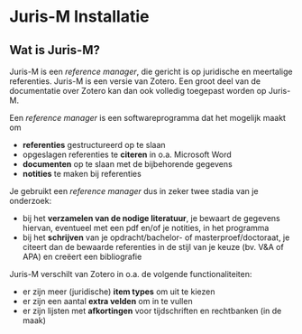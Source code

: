 # Juris-M Installatie
## Wat is Juris-M?

Juris-M is een *reference manager*, die gericht is op juridische en meertalige referenties. Juris-M is een versie van Zotero. Een groot deel van de documentatie over Zotero kan dan ook volledig toegepast worden op Juris-M.

Een *reference manager* is een softwareprogramma dat het mogelijk maakt om
- **referenties** gestructureerd op te slaan
- opgeslagen referenties te **citeren** in o.a. Microsoft Word
- **documenten** op te slaan met de bijbehorende gegevens
- **notities** te maken bij referenties

Je gebruikt een *reference manager* dus in zeker twee stadia van je onderzoek:
- bij het **verzamelen van de nodige literatuur**, je bewaart de gegevens hiervan, eventueel met een pdf en/of je notities, in het programma
- bij het **schrijven** van je opdracht/bachelor- of masterproef/doctoraat, je citeert dan de bewaarde referenties in de stijl van je keuze (bv. V&A of APA) en creëert een bibliografie

Juris-M verschilt van Zotero in o.a. de volgende functionaliteiten:
- er zijn meer (juridische) **item types** om uit te kiezen
- er zijn een aantal **extra velden** om in te vullen
- er zijn lijsten met **afkortingen** voor tijdschriften en rechtbanken (in de maak)
